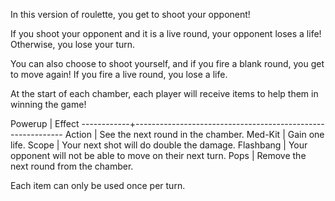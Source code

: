In this version of roulette, you get to shoot your opponent!

If you shoot your opponent and it is a live round, your opponent loses a life! Otherwise, you lose your turn.

You can also choose to shoot yourself, and if you fire a blank round, you get to move again! If you fire a live round, you lose a life.

At the start of each chamber, each player will receive items to help them in winning the game!

Powerup 	  |  Effect
------------+------------------------------------------------------------
Action	    | See the next round in the chamber.
Med-Kit	    | Gain one life.
Scope	      | Your next shot will do double the damage.
Flashbang	  | Your opponent will not be able to move on their next turn.
Pops      	| Remove the next round from the chamber.

Each item can only be used once per turn.
